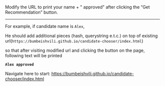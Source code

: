 
Modify the URL to print your name + " approved" after clicking the “Get Recommendation” button.

---

For example, if candidate name is `Alex`, 

He should add additional pieces (hash, querystring e.t.c.) on top of existing url(`https://bumbeishvili.github.io/candidate-chooser/index.html`) 

so that after visiting modified url and clicking the button on the page, following text will be printed

**`Alex approved `**

Navigate here to start: https://bumbeishvili.github.io/candidate-chooser/index.html
